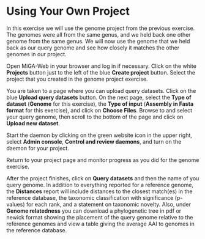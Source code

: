 # Using Your Own Project

In this exercise we will use the genome project from the previous exercise. The genomes were all from the same genus, and we held back one other genome from the same genus. We will now use the genome that we held back as our query genome and see how closely it matches the other genomes in our project.

Open MiGA-Web in your browser and log in if necessary. Click on the white **Projects** button just to the left of the blue **Create project** button. Select the project that you created in the genome project exercise.

You are taken to a page where you can upload query datasets. Click on the blue **Upload query datasets** button. On the next page, select the **Type of dataset** \(**Genome** for this exercise\), the **Type of input** \(**Assembly in Fasta format** for this exercise\), and click on **Choose Files**. Browse to and select your query genome, then scroll to the bottom of the page and click on **Upload new dataset**.

Start the daemon by clicking on the green website icon in the upper right, select **Admin console**, **Control and review daemons**, and turn on the daemon for your project.

Return to your project page and monitor progress as you did for the genome exercise.

After the project finishes, click on **Query datasets** and then the name of you query genome. In addition to everything reported for a reference genome, the **Distances** report will include distances to the closest match\(es\) in the reference database, the taxonomic classification with significance \(p-values\) for each rank, and a statement on taxonomic novelty. Also, under **Genome relatedness** you can download a phylogenetic tree in pdf or newick format showing the placement of the query genome relative to the reference genomes and view a table giving the average AAI to genomes in the reference database.

